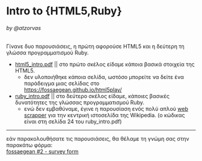 # Intro to {HTML5,Ruby}
###### by @atzorvas
Γίνανε δυο παρουσιάσεις, η πρώτη αφορούσε HTML5 και η δεύτερη τη γλώσσα προγραμματισμού Ruby.
* [html5_intro.pdf](https://github.com/fossaegean/events/blob/master/20141206-html5_ruby-intro/html5_intro.pdf?raw=true) || στο πρώτο σκέλος είδαμε κάποια βασικά στοιχεία της HTML5.
  * δεν υλοποιήθηκε κάποια σελίδα, ωστόσο μπορείτε να δείτε ένα παράδειγμα μιας σελίδας στο https://fossaegean.github.io/html5play/
* [ruby_intro.pdf](https://github.com/fossaegean/events/blob/master/20141206-html5_ruby-intro/ruby_intro.pdf?raw=true) || στο δεύτερο σκέλος είδαμε, κάποιες βασικές δυνατότητες της γλώσσας προγραμματισμού Ruby.
  * ενώ δεν εμβαθύναμε, έγινε η παρουσίαση ενός πολύ απλού [web scrapper](https://en.wikipedia.org/wiki/Web_scraping) για την κεντρική ιστοσελίδα της Wikipedia. (ο κώδικας είναι στη σελίδα 24 του ruby_intro.pdf)
 
---
εάν παρακολουθήσατε τις παρουσιάσεις, θα θέλαμε τη γνώμη σας στην παρακάτω φόρμα:  
[fossaegean #2 - survey form](http://goo.gl/forms/EwX9kUbYM9)
